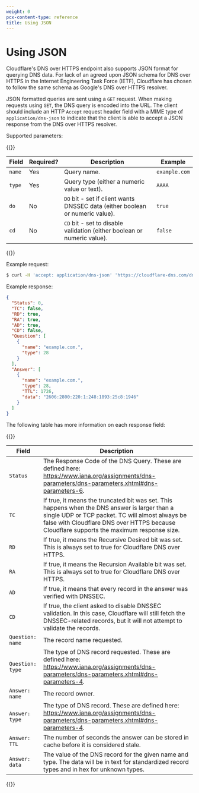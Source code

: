 ```yaml
---
weight: 0
pcx-content-type: reference
title: Using JSON
---
```


# Using JSON

Cloudflare's DNS over HTTPS endpoint also supports JSON format for querying DNS data. For lack of an agreed upon JSON schema for DNS over HTTPS in the Internet Engineering Task Force (IETF), Cloudflare has chosen to follow the same schema as Google's DNS over HTTPS resolver.

JSON formatted queries are sent using a `GET` request. When making requests using `GET`, the DNS query is encoded into the URL. The client should include an HTTP `Accept` request header field with a MIME type of `application/dns-json` to indicate that the client is able to accept a JSON response from the DNS over HTTPS resolver.

Supported parameters:

{{<table-wrap>}}

| Field | Required? | Description | Example |
| --- | --- | --- | --- |
| `name` | Yes | Query name. | `example.com` |
| `type` | Yes | Query type (either a numeric value or text). | `AAAA` |
| `do` | No | `DO` bit - set if client wants DNSSEC data (either boolean or numeric value).| `true` |
| `cd` | No | `CD` bit - set to disable validation (either boolean or numeric value). | `false` |

{{</table-wrap>}}

Example request:

```sh
$ curl -H 'accept: application/dns-json' 'https://cloudflare-dns.com/dns-query?name=example.com&type=AAAA'
```

Example response:

```json
{
  "Status": 0,
  "TC": false,
  "RD": true,
  "RA": true,
  "AD": true,
  "CD": false,
  "Question": [
    {
      "name": "example.com.",
      "type": 28
    }
  ],
  "Answer": [
    {
      "name": "example.com.",
      "type": 28,
      "TTL": 1726,
      "data": "2606:2800:220:1:248:1893:25c8:1946"
    }
  ]
}
```

The following table has more information on each response field:

{{<table-wrap>}}

| Field | Description |
| --- | --- |
| `Status` | The Response Code of the DNS Query. These are defined here: https://www.iana.org/assignments/dns-parameters/dns-parameters.xhtml#dns-parameters-6. |
| `TC` | If true, it means the truncated bit was set. This happens when the DNS answer is larger than a single UDP or TCP packet. TC will almost always be false with Cloudflare DNS over HTTPS because Cloudflare supports the maximum response size. |
| `RD` | If true, it means the Recursive Desired bit was set. This is always set to true for Cloudflare DNS over HTTPS. |
| `RA` | If true, it means the Recursion Available bit was set. This is always set to true for Cloudflare DNS over HTTPS. |
| `AD` | If true, it means that every record in the answer was verified with DNSSEC. |
| `CD` | If true, the client asked to disable DNSSEC validation. In this case, Cloudflare will still fetch the DNSSEC-related records, but it will not attempt to validate the records. |
| `Question: name` | The record name requested. |
| `Question: type` | The type of DNS record requested. These are defined here: https://www.iana.org/assignments/dns-parameters/dns-parameters.xhtml#dns-parameters-4. |
| `Answer: name` | The record owner. |
| `Answer: type` | The type of DNS record. These are defined here: https://www.iana.org/assignments/dns-parameters/dns-parameters.xhtml#dns-parameters-4. |
| `Answer: TTL` | The number of seconds the answer can be stored in cache before it is considered stale. |
| `Answer: data` | The value of the DNS record for the given name and type. The data will be in text for standardized record types and in hex for unknown types. |

{{</table-wrap>}}